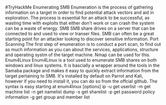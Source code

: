 #TryHackMe 
	Enumerating SMB
		Enumeration is the process of gathering information on a target in order to find potential attack vectors and aid in exploration. The process is essential for an attack to be successful, as wasting time with exploits that either don't work or can crash the system can be a waste of energy. 
	SMB
		SMB share drives on a server that can be connected to and used to view or transer files. SMB can often be a great starting point for an attacker looking to discover sensitive information.
	Port Scanning
		The first step of enumeration is to conduct a port scan, to find out as much information as you can about the services, applications, structure and operating systm of the target machine. Nmap can be used for this.
	Enum4Linux
		Enum4Linux is a tool used to enumerate SMB shares on both windows and linux systems. It is bascially a wrapper around the tools in the Samaba package and makes it easy to quickly extract information from the target pertaining to SMB. It's installed by default on Parrot and Kali, however if you need to install it, you can do so from the offcial github.
		The syntax is easy starting at enum4linux [options] ip
		-u get userlist
		-m get machine list
		-n get namelist dump
		-s get sharelist
		-p get password policy information
		-g get group and member list